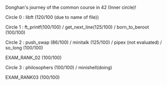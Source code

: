 Donghan's journey of the common course in 42 (Inner circle)!

Circle 0 : libft (120/100 (due to name of file))

Circle 1 : ft_printf(100/100) / get_next_line(125/100) / born_to_beroot (100/100)

Circle 2 : push_swap (86/100) / minitalk (125/100) / pipex (not evaluated) / so_long (100/100)

EXAM_RANK_02 (100/100)

Circle 3 : philosophers (100/100) / minishell(doing)

EXAM_RANK03 (100/100)
